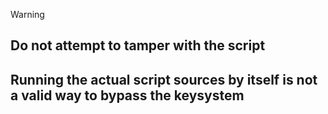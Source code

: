 > [!WARNING]
> ## **Do not attempt to tamper with the script**
> ## **Running the actual script sources by itself is not a valid way to bypass the keysystem**
